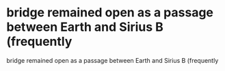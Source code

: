 # bridge remained open as a passage between Earth and Sirius B (frequently

bridge remained open as a passage between Earth and Sirius B (frequently